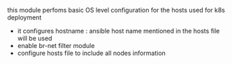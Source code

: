 this module perfoms basic OS level configuration for the hosts used for k8s deployment

- it configures hostname : ansible host name mentioned in the hosts file will be used
- enable br-net filter module
- configure hosts file to include all nodes information
